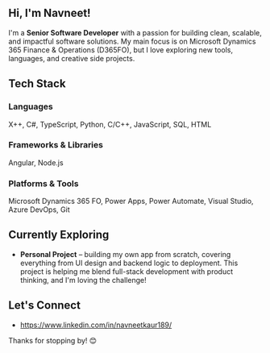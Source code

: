 ## Hi, I'm Navneet!

I'm a **Senior Software Developer** with a passion for building clean, scalable, and impactful software solutions. My main focus is on Microsoft Dynamics 365 Finance & Operations (D365FO), but I love exploring new tools, languages, and creative side projects.

## Tech Stack

### Languages
X++, C#, TypeScript, Python, C/C++, JavaScript, SQL, HTML

### Frameworks & Libraries
Angular, Node.js

### Platforms & Tools
Microsoft Dynamics 365 FO, Power Apps, Power Automate, Visual Studio, Azure DevOps, Git


## Currently Exploring
- **Personal Project** – building my own app from scratch, covering everything from UI design and backend logic to deployment. This project is helping me blend full-stack development with product thinking, and I'm loving the challenge!


## Let's Connect

- https://www.linkedin.com/in/navneetkaur189/

Thanks for stopping by! 😊


<!---
NavDev0918/NavDev0918 is a ✨ special ✨ repository because its `README.md` (this file) appears on your GitHub profile.
You can click the Preview link to take a look at your changes.
--->
